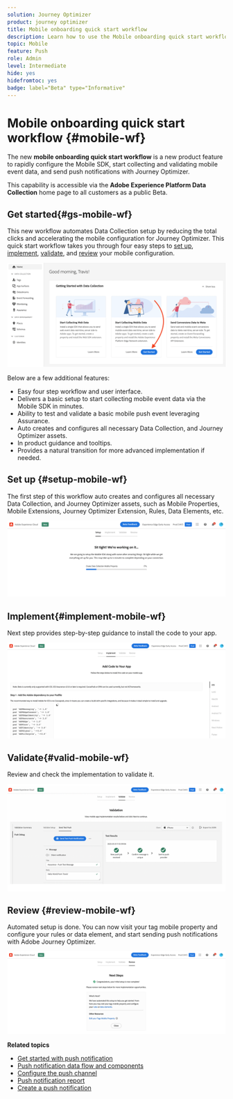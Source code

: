 ```yaml
---
solution: Journey Optimizer
product: journey optimizer
title: Mobile onboarding quick start workflow 
description: Learn how to use the Mobile onboarding quick start workflow 
topic: Mobile
feature: Push
role: Admin
level: Intermediate
hide: yes
hidefromtoc: yes
badge: label="Beta" type="Informative"
---
```


# Mobile onboarding quick start workflow {#mobile-wf}

The new **mobile onboarding quick start workflow** is a new product feature to rapidly configure the Mobile SDK, start collecting and validating mobile event data, and send push notifications with Journey Optimizer. 

This capability is accessible via the **Adobe Experience Platform Data Collection** home page to all customers as a public Beta.

## Get started{#gs-mobile-wf}

This new workflow automates Data Collection setup by reducing the total clicks and accelerating the mobile configuration for Journey Optimizer. This quick start workflow takes you through four easy steps to [set up](##setup-mobile-wf), [implement](#implement-mobile-wf), [validate](#valid-mobile-wf), and [review](#review-mobile-wf) your mobile configuration. 

![](assets/mobile-wf-home.png)

Below are a few additional features:
 
* Easy four step workflow and user interface.
* Delivers a basic setup to start collecting mobile event data via the Mobile SDK in minutes.
* Ability to test and validate a basic mobile push event leveraging Assurance.
* Auto creates and configures all necessary Data Collection, and Journey Optimizer assets. 
* In product guidance and tooltips.
* Provides a natural transition for more advanced implementation if needed.

## Set up {#setup-mobile-wf}

The first step of this workflow auto creates and configures all necessary Data Collection, and Journey Optimizer assets, such as Mobile Properties, Mobile Extensions, Journey Optimizer Extension, Rules, Data Elements, etc.

![](assets/mobile-wf-setup.png)


## Implement{#implement-mobile-wf}

Next step provides step-by-step guidance to install the code to your app.

![](assets/mobile-wf-add-code.png)


## Validate{#valid-mobile-wf}

Review and check the implementation to validate it. 

![](assets/mobile-wf-valid.png)


## Review {#review-mobile-wf}

Automated setup is done. You can now visit your tag mobile property and configure your rules or data element, and  start sending push notifications with Adobe Journey Optimizer.

![](assets/mobile-wf-done.png)


**Related topics**

* [Get started with push notification](using/push/get-started-push.md)
* [Push notification data flow and components](push-gs.md)
* [Configure the push channel](push-configuration.md)
* [Push notification report](../reports/journey-global-report.md#push-global)
* [Create a push notification](create-push.md)
